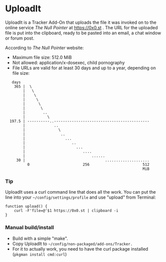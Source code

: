 # UploadIt

UploadIt is a Tracker Add-On that uploads the file it was invoked on to the online service *The Null Pointer* at  https://0x0.st . The URL for the uploaded file is put into the clipboard, ready to be pasted into an email, a chat window or forum post.

According to *The Null Pointer* website:

* Maximum file size: 512.0 MiB
* Not allowed: application/x-dosexec, child pornography
* File URLs are valid for at least 30 days and up to a year, depending on file size:
```
   days
    365 |  \
        |   \
        |    \
        |     \
        |      \
        |       \
        |        ..
        |          \
  197.5 | ----------..-------------------------------------------
        |             ..
        |               \
        |                ..
        |                  ...
        |                     ..
        |                       ...
        |                          ....
        |                              ......
     30 |                                    ....................
          0                        256                        512
                                                              MiB
```

### Tip

UploadIt uses a curl command line that does all the work. You can put the line into your ```~/config/settings/profile``` and use "upload" from Terminal:

```
function upload() {
    curl -F'file=@'$1 https://0x0.st | clipboard -i
}
```
### Manual build/install

* Build with a simple "make".
* Copy UploadIt to ```~/config/non-packaged/add-ons/Tracker.```
* For it to actually work, you need to have the curl package installed (```pkgman install cmd:curl```)
